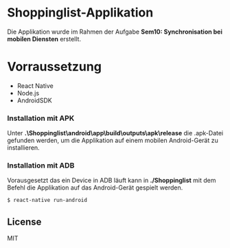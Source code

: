 # Shoppinglist-Applikation
Die Applikation wurde im Rahmen der Aufgabe  **Sem10: Synchronisation bei mobilen Diensten** erstellt.

# Vorraussetzung

  - React Native
  - Node.js
  - AndroidSDK

### Installation mit APK
Unter **.\Shoppinglist\android\app\build\outputs\apk\release** die .apk-Datei gefunden werden, um die Applikation auf einem mobilen Android-Gerät zu installieren.
### Installation mit ADB

Vorausgesetzt das ein Device in ADB läuft kann in **./Shoppinglist** mit dem Befehl die Applikation auf das Android-Gerät gespielt werden.
```sh
$ react-native run-android
```

License
----

MIT
